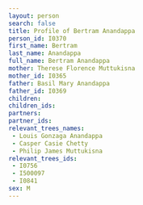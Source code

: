 ```yaml
---
layout: person
search: false
title: Profile of Bertram Anandappa
person_id: I0370
first_name: Bertram
last_name: Anandappa
full_name: Bertram Anandappa
mother: Therese Florence Muttukisna
mother_id: I0365
father: Basil Mary Anandappa
father_id: I0369
children:
children_ids:
partners:
partner_ids:
relevant_trees_names:
 - Louis Gonzaga Anandappa
 - Casper Casie Chetty
 - Philip James Muttukisna
relevant_trees_ids:
 - I0756
 - I500097
 - I0841
sex: M
---
```


